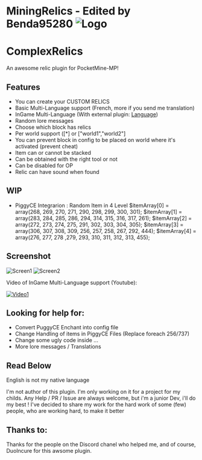 # MiningRelics - Edited by Benda95280 ![Logo](https://gamepedia.cursecdn.com/minecraft_fr_gamepedia/a/a0/Totem_d%27immortalit%C3%A9.png)
# ComplexRelics
An awesome relic plugin for PocketMine-MP!

## Features
- You can create your CUSTOM RELICS
- Basic Multi-Language support (French, more if you send me translation)
- InGame Multi-Language (With external plugin: [Language](https://github.com/benda95280/Language))
- Random lore messages
- Choose which block has relics
- Per world support ([*] or ["world1","world2"]
- You can prevent block in config to be placed on world where it's activated
    (prevent cheat)
- Item can or cannot be stacked
- Can be obtained with the right tool or not
- Can be disabled for OP
- Relic can have sound when found

## WIP
- PiggyCE Integrarion :
Random Item in 4 Level
	$itemArray[0] = array(268, 269, 270, 271, 290, 298, 299, 300, 301);
	$itemArray[1] = array(283, 284, 285, 286, 294, 314, 315, 316, 317, 261);
	$itemArray[2] = array(272, 273, 274, 275, 291, 302, 303, 304, 305);
	$itemArray[3] = array(306, 307, 308, 309, 256, 257, 258, 267, 292, 444);
	$itemArray[4] = array(276, 277, 278 ,279, 293, 310, 311, 312, 313, 455);

## Screenshot
![Screen1](https://i.imgur.com/CtN2Y0m.png)
![Screen2](https://i.imgur.com/tamLUeyg.png)


Video of InGame Multi-Language support (Youtube):

[![Video1](https://img.youtube.com/vi/piIdmuvXjRg/0.jpg)](https://www.youtube.com/watch?v=piIdmuvXjRg)

## Looking for help for:
- Convert PuggyCE Enchant into config file
- Change Handling of items in PiggyCE Files (Replace foreach 256/737)
- Change some ugly code inside ...
- More lore messages / Translations


## Read Below
English is not my native language

I'm not author of this plugin.
I'm only working on it for a project for my childs.
Any Help / PR / Issue are always welcome, but i'm a junior Dev, i'll do my best !
I've decided to share my work for the hard work of some (few) people, who are working hard, to make it better

## Thanks to:
Thanks for the people on the Discord chanel who helped me, and of course, DuoIncure for this awsome plugin.